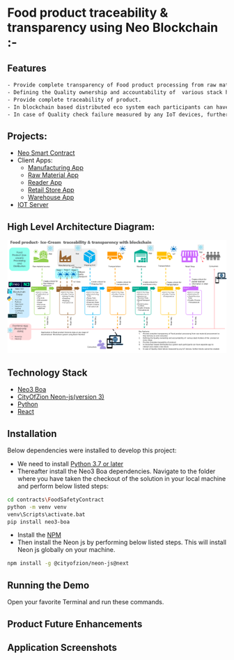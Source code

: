 #  Food product traceability & transparency using Neo Blockchain :-

## Features

```sh
- Provide complete transparency of Food product processing from raw material procurement to final delivery to end consumer.
- Defining the Quality ownership and accountability of  various stack holders of the  product at every stage.
- Provide complete traceability of product. 
- In blockchain based distributed eco system each participants can have separate app to interact and create a new block.
- In case of Quality check failure measured by any IoT devices, further blocks cannot be created
```

## Projects:

- [Neo Smart Contract](https://github.com/jeshu/neo-hackathon/tree/backup/27-Jun/contracts/FoodSafetyContract) 
- Client Apps:
  - [Manufacturing App](https://github.com/jeshu/neo-hackathon/tree/backup/27-Jun/clientApps/ManufacturingApp)
  - [Raw Material App](https://github.com/jeshu/neo-hackathon/tree/backup/27-Jun/clientApps/RawMaterialApp)
  - [Reader App](https://github.com/jeshu/neo-hackathon/tree/backup/27-Jun/clientApps/ReaderApp)
  - [Retail Store App](https://github.com/jeshu/neo-hackathon/tree/backup/27-Jun/clientApps/RetailStore)
  - [Warehouse App](https://github.com/jeshu/neo-hackathon/tree/backup/27-Jun/clientApps/Warehouse)
- [IOT Server](https://github.com/jeshu/neo-hackathon/tree/backup/27-Jun/IoTServer)

## High Level Architecture Diagram: 

![Output](/images/architecture/blockchain_architecture_diagram.png)

## Technology Stack

- [Neo3 Boa](https://dojo.coz.io/neo3/boa/getting-started.html)
- [CityOfZion Neon-js(version 3)](https://dojo.coz.io/neo3/neon-js/docs/)
- [Python](https://www.python.org/)
- [React](https://reactjs.org/)

## Installation

Below dependencies were installed to develop this project:

- We need to install [Python 3.7 or later](https://www.python.org/downloads/release/python-379/)
- Thereafter install the Neo3 Boa dependencies. Navigate to the folder where you have taken the checkout of the solution in your local machine and perform below listed steps:
```sh
cd contracts\FoodSafetyContract
python -m venv venv
venv\Scripts\activate.bat
pip install neo3-boa
```
- Install the [NPM](https://nodejs.org/en/download/)
- Then install the Neon js by performing below listed steps. This will install Neon js globally on your machine.
```sh
npm install -g @cityofzion/neon-js@next
```

## Running the Demo

Open your favorite Terminal and run these commands.

## Product Future Enhancements

## Application Screenshots